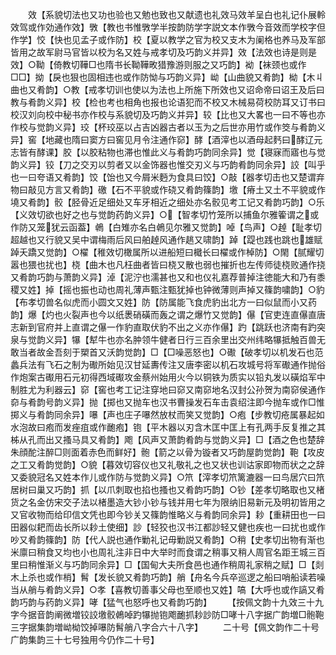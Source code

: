 <!-- { "loadSidebar": true } -->
　　效【系貌切法也又功也验也又勉也致也又献遗也礼效马效羊呈白也礼记仆展軨效驾或作効通作效】斆【教也书惟斆学半按韵防学字説文本作斆今音效而学校字但作学】恔【快也见孟子或作防】校【夏以教学之官为校又支木为阑格也养马及军部皆用之故军尉马官皆以校为名又姓与戒孝切及巧韵义并异】效【法效也诗是则是效】○靿【倚教切鞾□也隋书长靿鞾畋猎豫游则服之又巧韵】袎【袜颈也或作□□】拗【戾也狠也固相违也或作防怮与巧韵义异】岰【山曲貌又肴韵】柪【木丩曲也又肴韵】○教【戒孝切训也使以为法也上所施下所效也又诏命帝曰诏王及后曰教与肴韵义异】校【检也考也相角也报也论语犯而不校又木械易荷校防耳又订书曰校汉刘向校中秘书亦作校与系貌切及巧韵义并异】较【比也又大畧也一曰不等也亦作校与觉韵义异】珓【杯珓巫以占吉凶器古者以玉为之后世亦用竹或作筊与肴韵义异】窖【地藏也隋曰窦方曰窖见月令注通作窌】酵【酒滓也以酒母起麫曰酵辽元志皆有酵课】胶【以胶粘物也滞也惟此义与肴韵巧韵同余异】觉【寝寐而寤也与觉韵义异】铰【刀之交刃以剪者又以金饰器也惟交刃义与巧韵肴韵同余异】詨【叫乎也一曰夸语又肴韵】饺【饴也又今屑米麪为食具曰饺】○敲【器孝切击也又楚谓弃物曰敲见方言又肴韵】礉【石不平貌或作硗又肴韵篠韵】墽【瘠土又土不平貌或作墝又肴韵】骹【胫骨近足细处又车牙相近之细处亦名骹见考工记又肴韵巧韵】○乐【义效切欲也好之也与觉韵药韵义异】○【智孝切竹笼所以捕鱼尔雅篧谓之或作防又笼犹云函葢】鵫【白雉亦名白鵫见尔雅又觉韵】啅【鸟声】○趠【耻孝切超越也又行貌又吴中谓梅雨后风曰舶趠风通作趒又啸韵】踔【踶也践也跳也雄赋踔夭蹻又觉韵】○櫂【稚效切橄属所以进船短曰檝长曰櫂或作棹防】○閙【腻耀切嚣也猥也扰也】桡【曲木也凡枉曲者皆曰桡又散也弱也摧折也左传师徒桡败通作挠又肴韵巧韵与萧韵义异】淖【泥泞也濡甚也又和也仪礼嘉荐普掉注徳能大和乃有黍稷又姓】掉【摇也振也动也周礼薄声甄注甄犹掉也钟微薄则声掉又篠韵嘨韵】○豹【布孝切兽名似虎而小圆文又姓】防【防属能飞食虎豹出北方一曰似鼠而小又药韵】爆【灼也火裂声也今以纸褁硝磺而轰之谓之爆竹又觉韵】儤【官吏连直儤直唐志新到官府并上直谓之儤一作豹直取伏豹不出之义亦作儤】趵【跳跃也济南有趵突泉与觉韵义异】犦【犎牛也亦名肿领牛健者日行三百余里出交州纬略犦抵触百兽无敢当者故金吾刻于槊首又沃韵觉韵】□【□噪恶怒也】○礮【破孝切以机发石也范蠡兵法有飞石之制为礮所始见汉甘延夀传注又唐李密以机石攻城号将军礮通作抛俗作炮案古礟用石元初得西域礟攻金蔡州始用火今以铜铁为质实以铅丸发以磺焰军中制胜尤为利器云】窌【窖也考工记注穿地曰窌又南窌地名汉封公孙贺为南窌侯通作奅与肴韵号韵义异】抛【掷也又抛车也汉书曹操发石车击袁绍注即今抛车或作□惟掷义与肴韵同余异】嚗【声也庄子嚗然放杖而笑又觉韵】○疱【步教切疮属暴起如水泡故曰疱而发痤疽或作靤疱】铇【平木器以刃含木匡中匡上有孔两手反复推之其柹从孔而出又搔马具又肴韵】飑【风声又萧韵肴韵与觉韵义异】□【酒之色也楚辞朱顔酡注醉□则面着赤色而鲜好】骲【箭之以骨为镟者又巧韵屋韵觉韵】鞄【攻皮之工又肴韵觉韵】○貌【暮效切容仪也又礼敬礼之也又状也训诂家即物而状之之辞又委貌冠名又姓本作儿或作防与觉韵义异】○笊【滓孝切笊篱漉器一曰鸟居穴曰笊居树曰巢又巧韵】抓【以爪刺取也掐也搔也又肴韵巧韵】○钞【差孝切略取也又楮货之名金仿宋交子法以楮墨造大钞小钞与钱并用七年为限纳旧易新元及明初皆用之又官收物而给印信文凭也即今钞关又篠韵惟略义与肴韵同余异】耖【重耕田也一曰田器似耙而齿长所以耖土使细】訬【轻狡也汉书江都訬轻又健也疾也一曰扰也或作吵又肴韵篠韵】防【代人説也通作勦礼记毋勦説又肴韵】○稍【史孝切出物有渐也米廪曰稍食又均也小也周礼注非日中大举时而食谓之稍事又稍人周官名距王城三百里曰稍惟渐义与巧韵同余异】□【国甸大夫所食邑也通作稍周礼家稍之赋】□【剡木上杀也或作梢】髾【发长貌又肴韵巧韵】艄【舟名今兵卒巡逻之船曰哨船读若噪当从艄与肴韵义异】○孝【喜教切善事父母也至顺也又姓】嗃【大呼也或作謞又肴韵巧韵与药韵义异】哮【猛气也怒呼也又肴韵巧韵】
　　【按佩文韵十九效三十九字今据音韵阐微増铰詨墽骹鵫啅趵犦抛铇飑靤抓耖訬防□哮十八字据广韵増□骲鞄三字据集韵増岰柪饺掉嚗防髾艄八字合六十八字】
　　二十号【佩文韵作二十号广韵集韵三十七号独用今仍作二十号】
